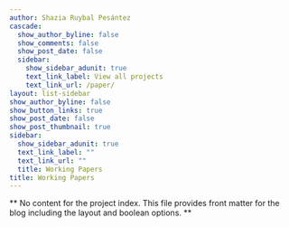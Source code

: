 ```yaml
---
author: Shazia Ruybal Pesántez
cascade:
  show_author_byline: false
  show_comments: false
  show_post_date: false
  sidebar:
    show_sidebar_adunit: true
    text_link_label: View all projects
    text_link_url: /paper/
layout: list-sidebar
show_author_byline: false
show_button_links: true
show_post_date: false
show_post_thumbnail: true
sidebar:
  show_sidebar_adunit: true
  text_link_label: ""
  text_link_url: ""
  title: Working Papers
title: Working Papers
---
```


** No content for the project index. This file provides front matter for the blog including the layout and boolean options. **
